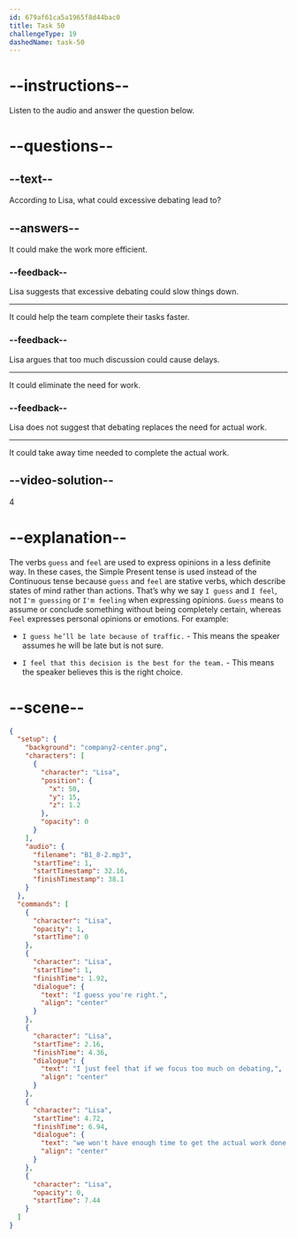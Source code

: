 ```yaml
---
id: 679af61ca5a1965f8d44bac0
title: Task 50
challengeType: 19
dashedName: task-50
---
```


<!-- (Audio) Lisa: I guess you're right. I just feel that if we focus too much on debating, we won't have enough time to get the actual work done. -->

# --instructions--

Listen to the audio and answer the question below.

# --questions--

## --text--

According to Lisa, what could excessive debating lead to?

## --answers--

It could make the work more efficient.

### --feedback--

Lisa suggests that excessive debating could slow things down.

---

It could help the team complete their tasks faster.

### --feedback--

Lisa argues that too much discussion could cause delays.

---

It could eliminate the need for work.

### --feedback--

Lisa does not suggest that debating replaces the need for actual work.

---

It could take away time needed to complete the actual work.

## --video-solution--

4

# --explanation--

The verbs `guess` and `feel` are used to express opinions in a less definite way. In these cases, the Simple Present tense is used instead of the Continuous tense because `guess` and `feel` are stative verbs, which describe states of mind rather than actions. That’s why we say `I guess` and `I feel`, not `I'm guessing` or `I'm feeling` when expressing opinions. `Guess` means to assume or conclude something without being completely certain, whereas `Feel` expresses personal opinions or emotions. For example:

- `I guess he’ll be late because of traffic.` - This means the speaker assumes he will be late but is not sure.  

- `I feel that this decision is the best for the team.` - This means the speaker believes this is the right choice.

# --scene--

```json
{
  "setup": {
    "background": "company2-center.png",
    "characters": [
      {
        "character": "Lisa",
        "position": {
          "x": 50,
          "y": 15,
          "z": 1.2
        },
        "opacity": 0
      }
    ],
    "audio": {
      "filename": "B1_8-2.mp3",
      "startTime": 1,
      "startTimestamp": 32.16,
      "finishTimestamp": 38.1
    }
  },
  "commands": [
    {
      "character": "Lisa",
      "opacity": 1,
      "startTime": 0
    },
    {
      "character": "Lisa",
      "startTime": 1,
      "finishTime": 1.92,
      "dialogue": {
        "text": "I guess you're right.",
        "align": "center"
      }
    },
    {
      "character": "Lisa",
      "startTime": 2.16,
      "finishTime": 4.36,
      "dialogue": {
        "text": "I just feel that if we focus too much on debating,",
        "align": "center"
      }
    },
    {
      "character": "Lisa",
      "startTime": 4.72,
      "finishTime": 6.94,
      "dialogue": {
        "text": "we won't have enough time to get the actual work done.",
        "align": "center"
      }
    },
    {
      "character": "Lisa",
      "opacity": 0,
      "startTime": 7.44
    }
  ]
}
```
